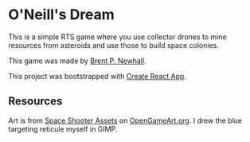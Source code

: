 # O'Neill's Dream

This is a simple RTS game where you use collector drones to mine resources
from asteroids and use those to build space colonies.

This game was made by [Brent P. Newhall](http://brentnewhall.com).

This project was bootstrapped with [Create React App](https://github.com/facebook/create-react-app).

## Resources

Art is from [Space Shooter Assets](https://opengameart.org/content/space-shooter-assets)
on [OpenGameArt.org](https://opengameart.org). I drew the blue targeting
reticule myself in GIMP.